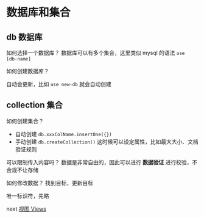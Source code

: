 # 数据库和集合

## db 数据库

如何选择一个数据库？
数据库可以有多个集合，这里类似 mysql 的语法 `use [db-name]`

如何创建数据库？

自动会更新，比如 `use new-db` 就会自动创建

## collection 集合

如何创建集合？

- 自动创建 `db.xxxColName.insertOne({})`
- 手动创建 `db.createCollection()` 这时候可以设定属性，比如最大大小、文档验证规则

可以限制传入内容吗？
数据是非常自由的，因此可以进行 **数据验证** 进行校验，不合规不让存储

如何修改数据？
找到目标，更新目标

唯一标识符，先略

next [视图 Views](./views.md)
